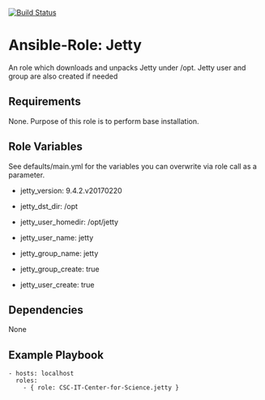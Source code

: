 [![Build Status](https://travis-ci.org/CSC-IT-Center-for-Science/ansible-role-jetty.svg?branch=master)](https://travis-ci.org/CSC-IT-Center-for-Science/ansible-role-jetty)

Ansible-Role: Jetty
=========

An role which downloads and unpacks Jetty under /opt. Jetty user and group are also created if needed

Requirements
------------

None. Purpose of this role is to perform base installation.

Role Variables
--------------

See defaults/main.yml for the variables you can overwrite via role call as a parameter.

* jetty_version: 9.4.2.v20170220
* jetty_dst_dir: /opt
* jetty_user_homedir: /opt/jetty

* jetty_user_name: jetty
* jetty_group_name: jetty

* jetty_group_create: true
* jetty_user_create: true

Dependencies
------------

None

Example Playbook
----------------

    - hosts: localhost
      roles:
        - { role: CSC-IT-Center-for-Science.jetty }



